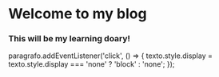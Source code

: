 <h1>
  Welcome to my blog
</h1>

<h3>
  This will be my learning doary!
</h3>

paragrafo.addEventListener('click', () => {
  texto.style.display = texto.style.display === 'none' ? 'block' : 'none';
});


